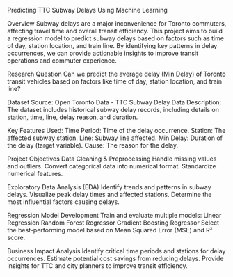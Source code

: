 Predicting TTC Subway Delays Using Machine Learning

Overview
  Subway delays are a major inconvenience for Toronto commuters, affecting travel time and overall transit efficiency. This project aims to build a regression model to predict subway delays based on factors such   as time of day, station location, and train line. By identifying key patterns in delay occurrences, we can provide actionable insights to improve transit operations and commuter experience.

Research Question
  Can we predict the average delay (Min Delay) of Toronto transit vehicles based on factors like time of day, station location, and train line?

Dataset
  Source: Open Toronto Data - TTC Subway Delay Data
  Description: The dataset includes historical subway delay records, including details on station, time, line, delay reason, and duration.

Key Features Used:
  Time Period: Time of the delay occurrence.
  Station: The affected subway station.
  Line: Subway line affected.
  Min Delay: Duration of the delay (target variable).
  Cause: The reason for the delay.

Project Objectives
  Data Cleaning & Preprocessing
  Handle missing values and outliers.
  Convert categorical data into numerical format.
  Standardize numerical features.

Exploratory Data Analysis (EDA)
  Identify trends and patterns in subway delays.
  Visualize peak delay times and affected stations.
  Determine the most influential factors causing delays.

Regression Model Development
  Train and evaluate multiple models:
  Linear Regression
  Random Forest Regressor
  Gradient Boosting Regressor
Select the best-performing model based on Mean Squared Error (MSE) and R² score.

Business Impact Analysis
  Identify critical time periods and stations for delay occurrences.
  Estimate potential cost savings from reducing delays.
  Provide insights for TTC and city planners to improve transit efficiency.
